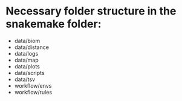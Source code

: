 # Necessary folder structure in the snakemake folder:

- data/biom
- data/distance
- data/logs
- data/map 
- data/plots
- data/scripts
- data/tsv
- workflow/envs
- workflow/rules